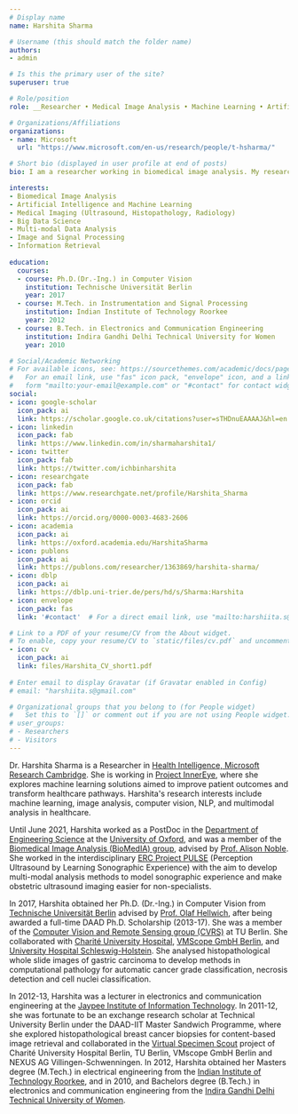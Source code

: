 ```yaml
---
# Display name
name: Harshita Sharma

# Username (this should match the folder name)
authors:
- admin

# Is this the primary user of the site?
superuser: true

# Role/position
role: __Researcher • Medical Image Analysis • Machine Learning • Artificial Intelligence • Multimodal Data • Biomedical Engineering__

# Organizations/Affiliations
organizations:
- name: Microsoft
  url: "https://www.microsoft.com/en-us/research/people/t-hsharma/"

# Short bio (displayed in user profile at end of posts)
bio: I am a researcher working in biomedical image analysis. My research interests include biomedical image analysis, artificial intelligence and machine learning, big data science, image and signal processing applied to medicine and healthcare.

interests:
- Biomedical Image Analysis
- Artificial Intelligence and Machine Learning 
- Medical Imaging (Ultrasound, Histopathology, Radiology)
- Big Data Science
- Multi-modal Data Analysis
- Image and Signal Processing
- Information Retrieval
  
education:
  courses:
  - course: Ph.D.(Dr.-Ing.) in Computer Vision
    institution: Technische Universität Berlin
    year: 2017
  - course: M.Tech. in Instrumentation and Signal Processing 
    institution: Indian Institute of Technology Roorkee
    year: 2012
  - course: B.Tech. in Electronics and Communication Engineering
    institution: Indira Gandhi Delhi Technical University for Women
    year: 2010

# Social/Academic Networking
# For available icons, see: https://sourcethemes.com/academic/docs/page-builder/#icons
#   For an email link, use "fas" icon pack, "envelope" icon, and a link in the
#   form "mailto:your-email@example.com" or "#contact" for contact widget.
social:
- icon: google-scholar
  icon_pack: ai
  link: https://scholar.google.co.uk/citations?user=sTHDnuEAAAAJ&hl=en
- icon: linkedin
  icon_pack: fab
  link: https://www.linkedin.com/in/sharmaharshita1/
- icon: twitter
  icon_pack: fab
  link: https://twitter.com/ichbinharshita
- icon: researchgate
  icon_pack: fab
  link: https://www.researchgate.net/profile/Harshita_Sharma
- icon: orcid
  icon_pack: ai
  link: https://orcid.org/0000-0003-4683-2606
- icon: academia
  icon_pack: ai
  link: https://oxford.academia.edu/HarshitaSharma
- icon: publons
  icon_pack: ai
  link: https://publons.com/researcher/1363869/harshita-sharma/
- icon: dblp
  icon_pack: ai
  link: https://dblp.uni-trier.de/pers/hd/s/Sharma:Harshita
- icon: envelope
  icon_pack: fas
  link: '#contact'  # For a direct email link, use "mailto:harshiita.s@gmail.com".

# Link to a PDF of your resume/CV from the About widget.
# To enable, copy your resume/CV to `static/files/cv.pdf` and uncomment the lines below.
- icon: cv
  icon_pack: ai
  link: files/Harshita_CV_short1.pdf
  
# Enter email to display Gravatar (if Gravatar enabled in Config)
# email: "harshiita.s@gmail.com"

# Organizational groups that you belong to (for People widget)
#   Set this to `[]` or comment out if you are not using People widget.
# user_groups:
# - Researchers
# - Visitors
---
```

Dr. Harshita Sharma is a Researcher in [Health Intelligence, Microsoft Research Cambridge](https://www.microsoft.com/en-us/research/theme/health-intelligence/). She is working in [Project InnerEye](https://www.microsoft.com/en-us/research/project/medical-image-analysis/), where she explores machine learning solutions aimed to improve patient outcomes and transform healthcare pathways. Harshita's research interests include machine learning, image analysis, computer vision, NLP, and multimodal analysis in healthcare.

Until June 2021, Harshita worked as a PostDoc in the [Department of Engineering Science](https://www.eng.ox.ac.uk/) at the [University of Oxford](http://www.ox.ac.uk/), and was a member of the [Biomedical Image Analysis (BioMedIA) group](http://www.ibme.ox.ac.uk/research/biomedia), advised by [Prof. Alison Noble](http://www.ibme.ox.ac.uk/research/biomedia/people/professor-alison-noble). She worked in the interdisciplinary [ERC Project PULSE](https://www.eng.ox.ac.uk/pulse/) (Perception Ultrasound by Learning Sonographic Experience) with the aim to develop multi-modal analysis methods to model sonographic experience and make obstetric ultrasound imaging easier for non-specialists.  

In 2017, Harshita obtained her Ph.D. (Dr.-Ing.) in Computer Vision from [Technische Universität Berlin](https://www.tu-berlin.de/menue/home/) advised by [Prof. Olaf Hellwich](https://www.cv.tu-berlin.de/menue/mitarbeiter/olaf_hellwich/), after being awarded a full-time DAAD Ph.D. Scholarship (2013-17). She was a member of the [Computer Vision and Remote Sensing group (CVRS)](https://www.cv.tu-berlin.de/menue/computer_vision_remote_sensing/) at TU Berlin. She collaborated with [Charité University Hospital](https://www.charite.de/en/), [VMScope GmbH Berlin](http://vmscope.com/index.php?id=4), and [University Hospital Schleswig-Holstein](https://www.uksh.de/). She analysed histopathological whole slide images of gastric carcinoma to develop methods in computational pathology for automatic cancer grade classification, necrosis detection and cell nuclei classification.

In 2012-13, Harshita was a lecturer in electronics and communication engineering at the [Jaypee Institute of Information Technology](http://www.jiit.ac.in/). In 2011-12, she was fortunate to be an exchange research scholar at Technical University Berlin under the DAAD-IIT Master Sandwich Programme, where she explored histopathological breast cancer biopsies for content-based image retrieval and collaborated in the [Virtual Specimen Scout](http://www.specimen-scout.de/) project of Charité University Hospital Berlin, TU Berlin, VMscope GmbH Berlin and NEXUS AG Villingen-Schwenningen. In 2012, Harshita obtained her Masters degree (M.Tech.) in electrical engineering from the [Indian Institute of Technology Roorkee](https://www.iitr.ac.in/), and in 2010, and Bachelors degree (B.Tech.) in electronics and communication engineering from the [Indira Gandhi Delhi Technical University of Women](https://www.igdtuw.ac.in/). 
